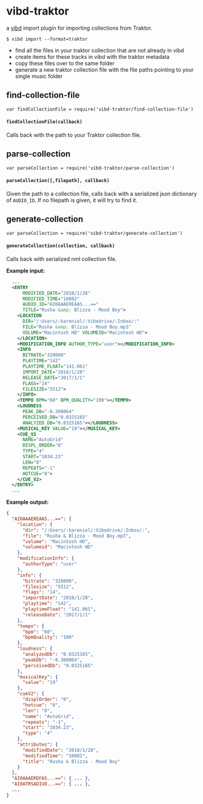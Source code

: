 # vibd-traktor

a [vibd](https://github.com/vibedrive/vibd) import plugin for importing collections from Traktor.

```shell
$ vibd import --format=traktor
```

- find all the files in your traktor collection that are not already in vibd
- create items for these tracks in vibd with the traktor metadata
- copy these files over to the same folder
- generate a new traktor collection file with the file paths pointing to your single music folder

## find-collection-file

`var findCollectionFile = require('vibd-traktor/find-collection-file')`

#### `findCollectionFile(callback)`

Calls back with the path to your Traktor collection file.

## parse-collection

`var parseCollection = require('vibd-traktor/parse-collection')`

#### `parseCollection([,filepath], callback)`

Given the path to a collection file, calls back with a serialized json dictionary of `AUDIO_ID`. 
If no filepath is given, it will try to find it. 


## generate-collection

`var parseCollection = require('vibd-traktor/generate-collection')`

#### `generateCollection(collection, callback)`

Calls back with serialized nml collection file.

**Example input:**

```xml
  ...
  <ENTRY 
      MODIFIED_DATE="2018/1/28" 
      MODIFIED_TIME="10082" 
      AUDIO_ID="AI0AAAEREAAS...==" 
      TITLE="Rusha &amp; Blizza - Mood Boy">
    <LOCATION 
      DIR="/:Users/:kareniel/:Vibedrive/:Inbox/:" 
      FILE="Rusha &amp; Blizza - Mood Boy.mp3" 
      VOLUME="Macintosh HD" VOLUMEID="Macintosh HD">  
    </LOCATION>
    <MODIFICATION_INFO AUTHOR_TYPE="user"></MODIFICATION_INFO>
    <INFO 
      BITRATE="320000" 
      PLAYTIME="142" 
      PLAYTIME_FLOAT="141.061" 
      IMPORT_DATE="2018/1/28" 
      RELEASE_DATE="2017/1/1" 
      FLAGS="14" 
      FILESIZE="5512">  
    </INFO>
    <TEMPO BPM="60" BPM_QUALITY="100"></TEMPO>
    <LOUDNESS 
      PEAK_DB="-0.308064" 
      PERCEIVED_DB="0.0325165" 
      ANALYZED_DB="0.0325165"></LOUDNESS>
    <MUSICAL_KEY VALUE="19"></MUSICAL_KEY>
    <CUE_V2 
      NAME="AutoGrid" 
      DISPL_ORDER="0" 
      TYPE="4" 
      START="1034.23" 
      LEN="0" 
      REPEATS="-1" 
      HOTCUE="0">
    </CUE_V2>
  </ENTRY>
  ...
```

**Example output:**

```json
{
  "AI0AAAEREAAS...==": {
    "location": {
      "dir": "/:Users/:kareniel/:Vibedrive/:Inbox/:",
      "file": "Rusha & Blizza - Mood Boy.mp3",
      "volume": "Macintosh HD",
      "volumeid": "Macintosh HD"
    },
    "modificationInfo": {
      "authorType": "user"
    },
    "info": {
      "bitrate": "320000",
      "filesize": "5512",
      "flags": "14",
      "importDate": "2018/1/28",
      "playtime": "142",
      "playtimeFloat": "141.061",
      "releaseDate": "2017/1/1"
    },
    "tempo": {
      "bpm": "60",
      "bpmQuality": "100"
    },
    "loudness": {
      "analyzedDb": "0.0325165",
      "peakDb": "-0.308064",
      "perceivedDb": "0.0325165"
    },
    "musicalKey": {
      "value": "19"
    },
    "cueV2": {
      "displOrder": "0",
      "hotcue": "0",
      "len": "0",
      "name": "AutoGrid",
      "repeats": "-1",
      "start": "1034.23",
      "type": "4"
    },
    "attributes": {
      "modifiedDate": "2018/1/28",
      "modifiedTime": "10082",
      "title": "Rusha & Blizza - Mood Boy"
    }
  },
  "AI0AAAERDFAS...==": { ... },
  "AI0ATRSADIUO...==": { ... },
  ...
}
```
